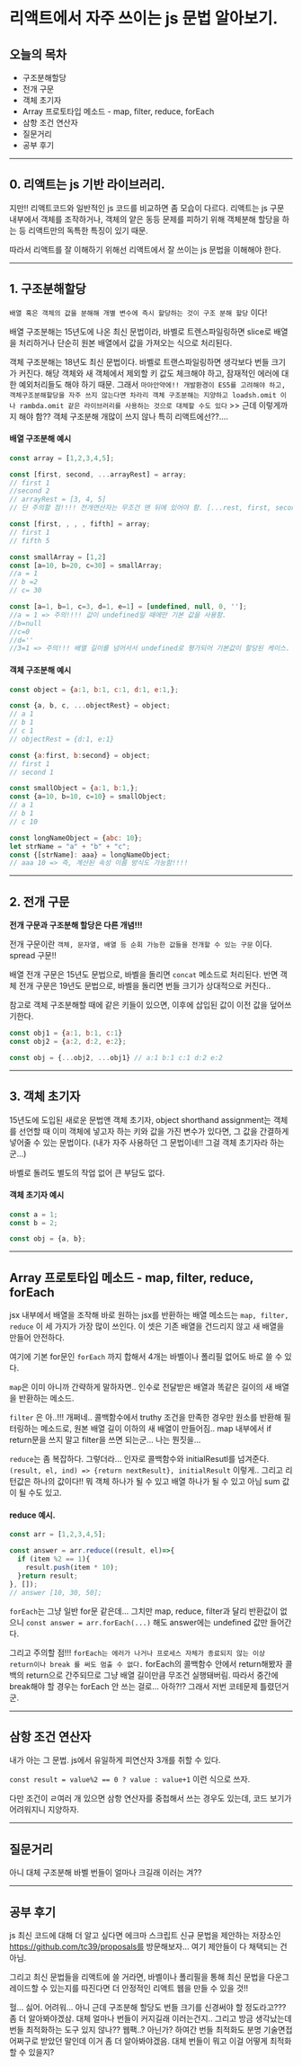 # 리액트에서 자주 쓰이는 js 문법 알아보기. 

## 오늘의 목차

* 구조분해할당
* 전개 구문
* 객체 초기자
* Array 프로토타입 메소드 - map, filter, reduce, forEach
* 삼항 조건 연산자
* 질문거리
* 공부 후기

***

## 0. 리액트는 js 기반 라이브러리.

지만!! 리액트코드와 일반적인 js 코드를 비교하면 좀 모습이 다르다. 리액트는 js 구문 내부에서 객체를 조작하거나, 객체의 얕은 동등 문제를 피하기 위해 객체분해 할당을 하는 등 리액트만의 독특한 특징이 있기 때문.

따라서 리액트를 잘 이해하기 위해선 리액트에서 잘 쓰이는 js 문법을 이해해야 한다.

***

## 1. 구조분해할당

`배열 혹은 객체의 값을 분해해 개별 변수에 즉시 할당하는 것이 구조 분해 할당` 이다!

배열 구조분해는 15년도에 나온 최신 문법이라, 바벨로 트렌스파일링하면 slice로 배열을 처리하거나 단순히 원본 배열에서 값을 가져오는 식으로 처리된다.

객체 구조분해는 18년도 최신 문법이다. 바벨로 트랜스파일링하면 생각보다 번들 크기가 커진다. 해당 객체와 새 객체에서 제외할 키 값도 체크해야 하고, 잠재적인 에러에 대한 예외처리들도 해야 하기 때문. 그래서 `마아안약에!! 개발환경이 ES5를 고려해야 하고, 객체구조분해할당을 자주 쓰지 않는다면 차라리 객체 구조분해는 지양하고 loadsh.omit 이나 rambda.omit 같은 라이브러리를 사용하는 것으로 대체할 수도 있다` >> 근데 이렇게까지 해야 함?? 객체 구조분해 개많이 쓰지 않나 특히 리액트에선??.... 

#### 배열 구조분해 예시

```js
const array = [1,2,3,4,5];

const [first, second, ...arrayRest] = array;
// first 1
//second 2
// arrayRest = [3, 4, 5]
// 단 주의할 점!!!! 전개연산자는 무조건 맨 뒤에 있어야 함. [...rest, first, second] 하면 에러.

const [first, , , , fifth] = array;
// first 1
// fifth 5

const smallArray = [1,2]
const [a=10, b=20, c=30] = smallArray;
//a = 1
// b =2
// c= 30

const [a=1, b=1, c=3, d=1, e=1] = [undefined, null, 0, ''];
//a = 1 => 주의!!!! 값이 undefined일 때에만 기본 값을 사용함.
//b=null
//c=0
//d=''
//3=1 => 주의!!! 배열 길이를 넘어서서 undefined로 평가되어 기본값이 할당된 케이스.
```

#### 객체 구조분해 예시

```js
const object = {a:1, b:1, c:1, d:1, e:1,};

const {a, b, c, ...objectRest} = object;
// a 1
// b 1
// c 1
// objectRest = {d:1, e:1}

const {a:first, b:second} = object;
// first 1
// second 1

const smallObject = {a:1, b:1,};
const {a=10, b=10, c=10} = smallObject;
// a 1
// b 1
// c 10

const longNameObject = {abc: 10};
let strName = "a" + "b" + "c";
const {[strName]: aaa} = longNameObject;
// aaa 10 => 즉, 계산된 속성 이름 방식도 가능함!!!!
```

***

## 2. 전개 구문

**전개 구문과 구조분해 할당은 다른 개념!!!**

전개 구문이란 `객체, 문자열, 배열 등 순회 가능한 값들을 전개할 수 있는 구문` 이다. spread 구문!!

배열 전개 구문은 15년도 문법으로, 바벨을 돌리면 `concat` 메소드로 처리된다.
반면 객체 전개 구문은 19년도 문법으로, 바벨을 돌리면 번들 크기가 상대적으로 커진다.. 

참고로 객체 구조분해할 때에 같은 키들이 있으면, 이후에 삽입된 값이 이전 값을 덮어쓰기한다.

```js
const obj1 = {a:1, b:1, c:1}
const obj2 = {a:2, d:2, e:2};

const obj = {...obj2, ...obj1} // a:1 b:1 c:1 d:2 e:2
```

***


## 3. 객체 초기자

15년도에 도입된 새로운 문법앤 객체 초기자, object shorthand assignment는 객체를 선언할 때 이미 객체에 넣고자 하는 키와 값을 가진 변수가 있다면, 그 값을 간결하게 넣어줄 수 있는 문법이다. (내가 자주 사용하던 그 문법이네!! 그걸 객체 초기자라 하는군...)

바벨로 돌려도 별도의 작업 없어 큰 부담도 없다.

#### 객체 초기자 예시

```js
const a = 1;
const b = 2;

const obj = {a, b};
```

***

## Array 프로토타입 메소드 - map, filter, reduce, forEach

jsx 내부에서 배열을 조작해 바로 원하는 jsx를 반환하는 배열 메소드는 `map, filter, reduce` 이 세 가지가 가장 많이 쓰인다. 이 셋은 기존 배열을 건드리지 않고 새 배열을 만들어 안전하다.

여기에 기본 for문인 `forEach` 까지 합해서 4개는 바벨이나 폴리필 없어도 바로 쓸 수 있다.

`map`은 이미 아니까 간략하게 말하자면.. 인수로 전달받은 배열과 똑같은 길이의 새 배열을 반환하는 메소드.

`filter` 은 아..!!! 개쩌네.. 콜백함수에서 truthy 조건을 만족한 경우만 원소를 반환해 필터링하는 메소드로, 원본 배열 길이 이하의 새 배열이 만들어짐.. map 내부에서 if return문을 쓰지 말고 filter을 쓰면 되는군... 나는 뭔짓을...

`reduce`는 좀 복잡하다. 그렇더라... 인자로 콜백함수와 initialResutl를 넘겨준다. `(result, el, ind) => {return nextResult}, initialResult` 이렇게.. 그리고 리턴값은 하나의 값이다!! 뭐 객체 하나가 될 수 있고 배열 하나가 될 수 있고 아님 sum 값이 될 수도 있고. 

#### reduce 예시.

```js
const arr = [1,2,3,4,5];

const answer = arr.reduce((result, el)=>{
  if (item %2 == 1){
    result.push(item * 10);
  }return result;
}, []);
// answer [10, 30, 50];
```

`forEach`는 그냥 일반 for문 같은데... 그치만 map, reduce, filter과 달리 반환값이 없으니 `const answer = arr.forEach(...)` 해도 answer에는 undefined 값만 들어간다.

그리고 주의할 점!!! `forEach는 에러가 나거나 프로세스 자체가 종료되지 않는 이상 return이나 break 를 써도 멈출 수 없다.` forEach의 콜백함수 안에서 return해봤자 콜백의 return으로 간주되므로 그냥 배열 길이만큼 무조건 실행돼버림. 따라서 중간에 break해야 할 경우는 forEach 안 쓰는 걸로... 아하?!? 그래서 저번 코테문제 틀렸던거군.

***

## 삼항 조건 연산자

내가 아는 그 문법. js에서 유일하게 피연산자 3개를 취할 수 있다.

`const result = value%2 == 0 ? value : value+1` 이런 식으로 쓰자.

다만 조건이 ㄹ여러 개 있으면 삼항 연산자를 중첩해서 쓰는 경우도 있는데, 코드 보기가 어려워지니 지양하자. 

***
## 질문거리

아니 대체 구조분해 바벨 번들이 얼마나 크길래 이러는 겨??

***

## 공부 후기

js 최신 코드에 대해 더 알고 싶다면 에크마 스크립트 신규 문법을 제안하는 저장소인 https://github.com/tc39/proposals를 방문해보자... 여기 제안들이 다 채택되는 건 아님.

그리고 최신 문법들을 리액트에 쓸 거라면, 바벨이나 폴리필을 통해 최신 문법을 다운그레이드할 수 있는지를 따진다면 더 안정적인 리액트 웹을 만들 수 있을 것!!

헐... 싫어.
어려워...
아니 근데 구조분해 할당도 번들 크기를 신경써야 할 정도라고??? 좀 더 알아봐야겠삼. 대체 얼마나 번들이 커지길래 이러는건지.. 그리고 방금 생각났는데 번들 최적화하는 도구 있지 않나?? 웹팩..? 아닌가? 하여간 번들 최적화도 분명 기술면접 어쩌구로 받았던 말인데 이거 좀 더 알아봐야겠음. 대체 번들이 뭐고 이걸 어떻게 최적화할 수 있을지?